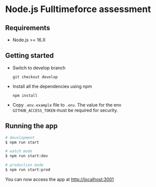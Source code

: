 # Node.js Fulltimeforce assessment

## Requirements

* Node.js >= 16.X

## Getting started

* Switch to develop branch

    ```#bash
    git checkout develop
    ```

* Install all the dependencies using npm

    ```#bash
    npm install
    ```

* Copy `.env.example` file to `.env`. The value for the env `GITHUB_ACCESS_TOKEN` must be required for security.

## Running the app

```bash
# development
$ npm run start

# watch mode
$ npm run start:dev

# production mode
$ npm run start:prod
```

You can now access the app at <http://localhost:3001>

